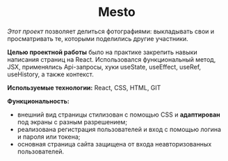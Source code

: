 <h1 align="center">Mesto</h1>

*Этот проект* позволяет делиться фотографиями: выкладывать свои и просматривать те, которыми поделились другие участники.

**Целью проектной работы** было на практике закрепить навыки написания страниц на React. Использовался функциональный метод, JSX, применялись Api-запросы, хуки useState, useEffect, useRef, useHistory, а также контекст.

**Используемые технологии:**
React, CSS, HTML, GIT

**Функциональность:**

- внешний вид страницы стилизован с помощью CSS и **адаптирован** под экраны с разным разрешением;
- реализована регистрация пользователей и вход с помощью логина и пароля или токена;
- основная страница сайта защищена от входа неавторизованных пользователей.
